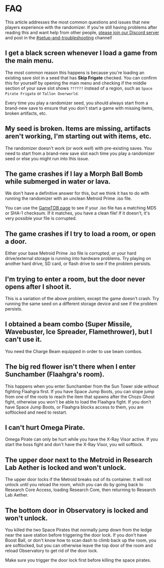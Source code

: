 # FAQ

This article addresses the most common questions and issues that new players experience with the randomizer. If you're still having problems after reading this and want help from other people, [please join our Discord server](http://discord.gg/WWGcay6) and post in the [#setup-and-troubleshooting](https://discordapp.com/channels/458432177223368704/586296076424839180/) channel!

## I get a black screen whenever I load a game from the main menu.

The most common reason this happens is because you're loading an existing save slot in a seed that has **Skip Frigate** checked. You can confirm this for yourself by opening the main menu and checking if the middle section of your save slot shows `??????` instead of a region, such as `Space Pirate Frigate` or `Tallon Overworld`.

Every time you play a randomizer seed, you should always start from a brand-new save to ensure that you don't start a game with missing items, broken artifacts, etc.

## My seed is broken. Items are missing, artifacts aren't working, I'm starting out with items, etc.

The randomizer doesn't work (or work *well*) with pre-existing saves. You need to start from a brand-new save slot each time you play a randomizer seed or else you might run into this issue.

## The game crashes if I lay a Morph Ball Bomb while submerged in water or lava.

We don't have a definitive answer for this, but we think it has to do with running the randomizer with an unclean Metroid Prime .iso file.

You can use the [GameTDB page](https://www.gametdb.com/Wii/GM8E01) to see if your .iso file has a matching MD5 or SHA-1 checksum. If it matches, you have a clean file! If it doesn't, it's very possible your file is corrupted.

## The game crashes if I try to load a room, or open a door.

Either your base Metroid Prime .iso file is corrupted, or your hard drive/external storage is running into hardware problems. Try playing on another hard drive, SD card, or flash drive to see if the problem persists.

## I'm trying to enter a room, but the door never opens after I shoot it.

This is a variation of the above problem, except the game doesn't crash. Try running the same seed on a different storage device and see if the problem persists.

## I obtained a beam combo (Super Missile, Wavebuster, Ice Spreader, Flamethrower), but I can't use it.

You need the Charge Beam equipped in order to use beam combos.

## The big red flower isn't there when I enter Sunchamber (Flaahgra's room).

This happens when you enter Sunchamber from the Sun Tower side without fighting Flaahgra first. If you have Space Jump Boots, you can slope jump from one of the roots to reach the item that spawns after the Chozo Ghost fight, otherwise you won't be able to load the Flaahgra fight. If you don't have Space Jump Boots, or Flaahgra blocks access to them, you are softlocked and need to restart.

## I can't hurt Omega Pirate.

Omega Pirate can only be hurt while you have the X-Ray Visor active. If you start the boss fight and don't have the X-Ray Visor, you will softlock.

## The upper door next to the Metroid in Research Lab Aether is locked and won't unlock.

The upper door locks if the Metroid breaks out of its container. It will not unlock until you reload the room, which you can do by going back to Research Core Access, loading Research Core, then returning to Research Lab Aether.

## The bottom door in Observatory is locked and won't unlock.

You killed the two Space Pirates that normally jump down from the ledge near the save station before triggering the door lock. If you don't have Boost Ball, or don't know how to scan dash to climb back up the room, you are softlocked, but you can otherwise leave the top door of the room and reload Observatory to get rid of the door lock.

Make sure you trigger the door lock first before killing the space pirates.
